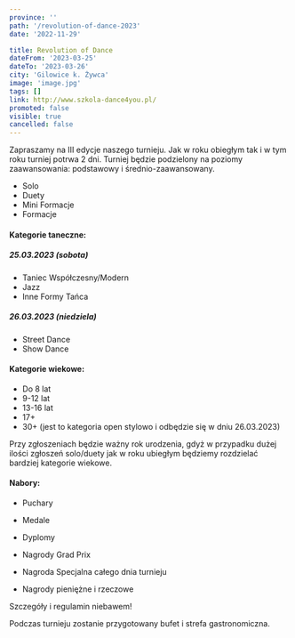```yaml
---
province: ''
path: '/revolution-of-dance-2023'
date: '2022-11-29'

title: Revolution of Dance
dateFrom: '2023-03-25'
dateTo: '2023-03-26'
city: 'Gilowice k. Żywca'
image: 'image.jpg'
tags: []
link: http://www.szkola-dance4you.pl/
promoted: false
visible: true
cancelled: false
---
```

Zapraszamy na III edycje naszego turnieju. Jak w roku obiegłym tak i w tym roku turniej potrwa 2 dni. Turniej będzie podzielony na poziomy zaawansowania: podstawowy i średnio-zaawansowany.

- Solo
- Duety
- Mini Formacje
- Formacje

#### Kategorie taneczne:
##### 25.03.2023 (sobota)
- Taniec Współczesny/Modern
- Jazz
- Inne Formy Tańca

##### 26.03.2023 (niedziela)
- Street Dance
- Show Dance


#### Kategorie wiekowe:
- Do 8 lat
- 9-12 lat
- 13-16 lat
- 17+
- 30+ (jest to kategoria open stylowo i odbędzie się w dniu 26.03.2023)

Przy zgłoszeniach będzie ważny rok urodzenia, gdyż w przypadku dużej ilości zgłoszeń solo/duety jak w roku ubiegłym będziemy rozdzielać bardziej kategorie wiekowe.

#### Nabory:
- Puchary
- Medale
- Dyplomy


- Nagrody Grad Prix
- Nagroda Specjalna całego dnia turnieju
- Nagrody pieniężne i rzeczowe

Szczegóły i regulamin niebawem!

Podczas turnieju zostanie przygotowany bufet i strefa gastronomiczna.

